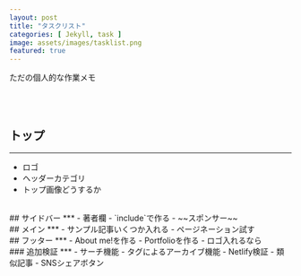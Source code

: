 ```yaml
---
layout: post
title: "タスクリスト"
categories: [ Jekyll, task ]
image: assets/images/tasklist.png
featured: true
---
```


ただの個人的な作業メモ

<br><br>
## トップ
***
- ロゴ
- ヘッダーカテゴリ
- トップ画像どうするか

<br>
## サイドバー
***
- 著者欄
	- `include`で作る
- ~~スポンサー~~

<br>
## メイン
***
- サンプル記事いくつか入れる
- ページネーション試す

<br>
## フッター
***
- About me!を作る
- Portfolioを作る
- ロゴ入れるなら

<br>
### 追加検証
***
- サーチ機能
- タグによるアーカイブ機能
- Netlify検証
- 類似記事  
- SNSシェアボタン
<br>
<br>